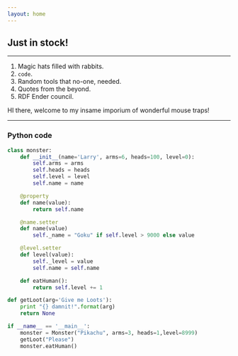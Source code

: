 ```yaml
---
layout: home
---
```


## Just in stock!

---

1. Magic hats filled with rabbits.
2. `code`.
3. Random tools that no-one, needed.
4. Quotes from the beyond.
5. RDF Ender council.

HI there, welcome to my insame imporium of wonderful mouse traps!

---

### Python code

```python
class monster:
	def __init__(name='Larry', arms=6, heads=100, level=0):
		self.arms = arms
		self.heads = heads
		self.level = level
		self.name = name

	@property
	def name(value):
		return self.name

	@name.setter
	def name(value)
		self._name = "Goku" if self.level > 9000 else value

	@level.setter
	def level(value):
		self._level = value
		self.name = self.name

	def eatHuman():
		return self.level += 1

def getLoot(arg='Give me Loots'):
	print "{} damnit!".format(arg)
	return None

if __name__ == '__main__':
	monster = Monster("Pikachu", arms=3, heads=1,level=8999)
	getLoot("Please")
	monster.eatHuman()

```

